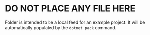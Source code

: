 # DO NOT PLACE ANY FILE HERE #

Folder is intended to be a local feed for an example project.
It will be automatically populated by the `dotnet pack` command.
